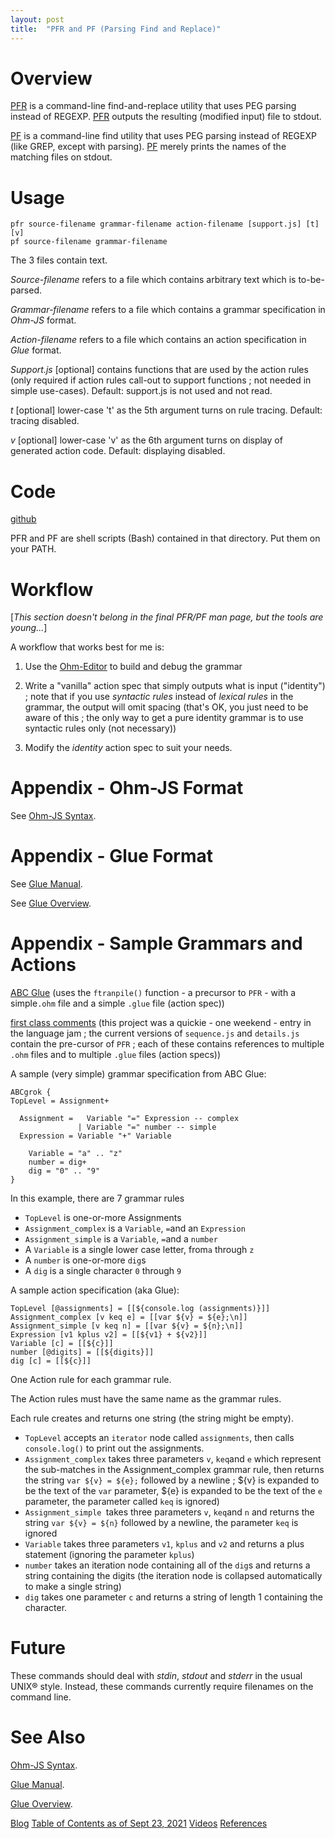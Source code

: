 ```yaml
---
layout: post
title:  "PFR and PF (Parsing Find and Replace)"
---
```

# Overview
<u>PFR</u> is a command-line find-and-replace utility that uses PEG parsing instead of REGEXP.  <u>PFR</u> outputs the resulting (modified input) file to stdout.

<u>PF</u> is a command-line find utility that uses PEG parsing instead of REGEXP (like GREP, except with parsing). <u>PF</u> merely prints the names of the matching files on stdout.

# Usage
```
pfr source-filename grammar-filename action-filename [support.js] [t] [v]
pf source-filename grammar-filename
```

The 3 files contain text.  

*Source-filename* refers to a file which contains arbitrary text which is to-be-parsed.

*Grammar-filename* refers to a file which contains a grammar specification in *Ohm-JS* format.

*Action-filename* refers to a file which contains an action specification in *Glue* format.

*Support.js* [optional] contains functions that are used by the action rules (only required if action rules call-out to support functions ; not needed in simple use-cases). Default: support.js is not used and not read.

*t* [optional] lower-case 't' as the 5th argument turns on rule tracing.  Default: tracing disabled.

*v* [optional] lower-case 'v' as the 6th argument turns on display of generated action code.  Default: displaying disabled.

# Code

[github](https://github.com/guitarvydas/parse)

PFR and PF are shell scripts (Bash) contained in that directory.  Put them on your PATH.

# Workflow

[*This section doesn't belong in the final PFR/PF man page, but the tools are young...*]

A workflow that works best for me is:

1. Use the [Ohm-Editor](https://ohmlang.github.io/editor/) to build and debug the grammar

2. Write a "vanilla" action spec that simply outputs what is input ("identity") ; note that if you use *syntactic rules* instead of *lexical rules* in the grammar, the output will omit spacing (that's OK, you just need to be aware of this ; the only way to get a pure identity grammar is to use syntactic rules only (not necessary))

3. Modify the *identity* action spec to suit your needs.

# Appendix - Ohm-JS Format

See [Ohm-JS Syntax](https://github.com/harc/ohm/blob/master/doc/syntax-reference.md).

# Appendix - Glue Format

See [Glue Manual](https://guitarvydas.github.io/2021/03/24/Glue-Manual.html).

See [Glue Overview](https://guitarvydas.github.io/2021/04/11/Glue-Tool.html).

# Appendix - Sample Grammars and Actions

[ABC Glue](https://guitarvydas.github.io/2021/09/15/ABC-Glue.html) (uses the `ftranpile()` function - a precursor to `PFR` - with a simple`.ohm` file and a simple `.glue` file (action spec))

[first class comments](https://github.com/guitarvydas/firstclasscomments) (this project was a quickie - one weekend - entry in the language jam ; the current versions of `sequence.js` and `details.js` contain the pre-cursor of `PFR` ; each of these contains references to multiple `.ohm` files and to multiple `.glue` files (action specs))



A sample (very simple) grammar specification from ABC Glue:

```
ABCgrok {
TopLevel = Assignment+

  Assignment =   Variable "=" Expression -- complex
               | Variable "=" number -- simple
  Expression = Variable "+" Variable

    Variable = "a" .. "z"
    number = dig+
    dig = "0" .. "9"
}
```

In this example, there are 7 grammar rules

- `TopLevel` is one-or-more Assignments
- `Assignment_complex` is a `Variable`, `=`and an `Expression`
- `Assignment_simple` is a `Variable`, `=`and a `number`
- A `Variable` is a single lower case letter, from`a` through `z`
- A `number` is one-or-more `dig`s
- A `dig` is a single character `0` through `9`

A sample action specification (aka Glue):

```
TopLevel [@assignments] = [[${console.log (assignments)}]]
Assignment_complex [v keq e] = [[var ${v} = ${e};\n]]
Assignment_simple [v keq n] = [[var ${v} = ${n};\n]]
Expression [v1 kplus v2] = [[${v1} + ${v2}]]
Variable [c] = [[${c}]]
number [@digits] = [[${digits}]]
dig [c] = [[${c}]]
```

One Action rule for each grammar rule.  

The Action rules must have the same name as the grammar rules.

Each rule creates and returns one string (the string might be empty).

- `TopLevel` accepts an `iterator` node called `assignments`, then calls `console.log()` to print out the assignments.
- `Assignment_complex` takes three parameters `v`, `keq`and `e` which represent the sub-matches in the Assignment_complex grammar rule, then returns the string `var ${v} = ${e};` followed by a newline ; ${v} is expanded to be the text of the `var` parameter, ${e} is expanded to be the text of the `e` parameter, the parameter called `keq` is ignored) 
- `Assignment_simple `takes three parameters `v`, `keq`and `n` and returns the string `var ${v} = ${n}` followed by a newline, the parameter `keq` is ignored
- `Variable` takes three parameters `v1`, `kplus` and `v2` and returns a plus statement (ignoring the parameter `kplus`)
- `number` takes an iteration node containing all of the `dig`s and returns a string containing the digits (the iteration node is collapsed automatically to make a single string)
- `dig` takes one parameter `c` and returns a string of length 1 containing the character.

# Future

These commands should deal with *stdin*, *stdout* and *stderr* in the usual UNIX® style.  Instead, these commands currently require filenames on the command line.

# See Also

[Ohm-JS Syntax](https://github.com/harc/ohm/blob/master/doc/syntax-reference.md).

[Glue Manual](https://guitarvydas.github.io/2021/03/24/Glue-Manual.html).

[Glue Overview](https://guitarvydas.github.io/2021/04/11/Glue-Tool.html).

[Blog](https://guitarvydas.github.io)
[Table of Contents as of Sept 23, 2021](https://guitarvydas.github.io/2021/09/21/Table-of-Contents-Sept-17-2021.html)
[Videos](https://www.youtube.com/channel/UC2bdO9l84VWGlRdeNy5)
[References](https://guitarvydas.github.io/2021/01/14/References.html)

<script src="https://utteranc.es/client.js" 
        repo="guitarvydas/guitarvydas.github.io" 
        issue-term="pathname" 
        theme="github-light" 
        crossorigin="anonymous" 
        async> 
</script> 
